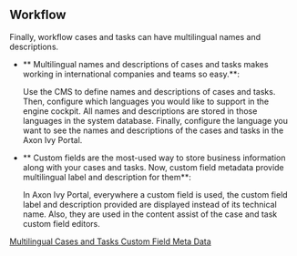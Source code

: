 ## Workflow

Finally, workflow cases and tasks can have multilingual names and descriptions.

- ** Multilingual names and descriptions of cases and tasks makes working in international 
companies and teams so easy.**: 
  
  Use the CMS to define names and descriptions of cases and tasks. Then, configure which 
  languages you would like to support in the engine cockpit. All names and descriptions 
  are stored in those languages in the system database. Finally, configure the language 
  you want to see the names and descriptions of the cases and tasks in the Axon Ivy Portal. 
  
- ** Custom fields are the most-used way to store business information along 
  with your cases and tasks. Now, custom field metadata provide 
  multilingual label and description for them**:
  
  In Axon Ivy Portal, everywhere a custom field is used, the custom field label and description provided 
  are displayed instead of its technical name. 
  Also, they are used in the content assist of the case and task custom field editors.
<div class="short-links">
	<a href="${docBaseUrl}/designer-guide/how-to/workflow/cases-and-tasks.html#multilingual-name-and-description-of-cases-and-tasks"
		target="_blank" rel="noopener noreferrer">
		<i class="si si-book"></i> Multilingual Cases and Tasks
	</a>
  <a href="${docBaseUrl}/designer-guide/how-to/workflow/custom-fields.html#meta-information"
    target="_blank" rel="noopener noreferrer">
    <i class="si si-book"></i> Custom Field Meta Data
  </a>
</div>
